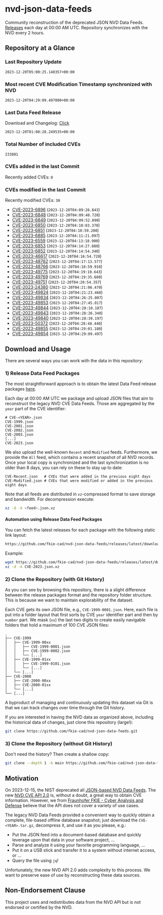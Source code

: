# nvd-json-data-feeds

Community reconstruction of the deprecated JSON NVD Data Feeds. 
[Releases](https://github.com/fkie-cad/nvd-json-data-feeds/releases/latest) each day at 00:00 AM UTC.
Repository synchronizes with the NVD every 2 hours.

## Repository at a Glance

### Last Repository Update

```plain
2023-12-20T05:00:25.140357+00:00
```

### Most recent CVE Modification Timestamp synchronized with NVD

```plain
2023-12-20T04:29:09.497000+00:00
```

### Last Data Feed Release

Download and Changelog: [Click](https://github.com/fkie-cad/nvd-json-data-feeds/releases/latest)

```plain
2023-12-20T01:00:28.249535+00:00
```

### Total Number of included CVEs

```plain
233801
```

### CVEs added in the last Commit

Recently added CVEs: `0`



### CVEs modified in the last Commit

Recently modified CVEs: `30`

* [CVE-2023-6896](CVE-2023/CVE-2023-68xx/CVE-2023-6896.json) (`2023-12-20T04:09:26.843`)
* [CVE-2023-6848](CVE-2023/CVE-2023-68xx/CVE-2023-6848.json) (`2023-12-20T04:09:40.720`)
* [CVE-2023-6849](CVE-2023/CVE-2023-68xx/CVE-2023-6849.json) (`2023-12-20T04:09:52.890`)
* [CVE-2023-6850](CVE-2023/CVE-2023-68xx/CVE-2023-6850.json) (`2023-12-20T04:10:03.370`)
* [CVE-2023-6851](CVE-2023/CVE-2023-68xx/CVE-2023-6851.json) (`2023-12-20T04:10:59.200`)
* [CVE-2023-6885](CVE-2023/CVE-2023-68xx/CVE-2023-6885.json) (`2023-12-20T04:11:21.097`)
* [CVE-2023-6559](CVE-2023/CVE-2023-65xx/CVE-2023-6559.json) (`2023-12-20T04:13:18.900`)
* [CVE-2023-6853](CVE-2023/CVE-2023-68xx/CVE-2023-6853.json) (`2023-12-20T04:14:27.880`)
* [CVE-2023-6852](CVE-2023/CVE-2023-68xx/CVE-2023-6852.json) (`2023-12-20T04:14:54.340`)
* [CVE-2023-46617](CVE-2023/CVE-2023-466xx/CVE-2023-46617.json) (`2023-12-20T04:16:54.720`)
* [CVE-2023-48762](CVE-2023/CVE-2023-487xx/CVE-2023-48762.json) (`2023-12-20T04:17:13.577`)
* [CVE-2023-48766](CVE-2023/CVE-2023-487xx/CVE-2023-48766.json) (`2023-12-20T04:18:59.910`)
* [CVE-2023-49775](CVE-2023/CVE-2023-497xx/CVE-2023-49775.json) (`2023-12-20T04:19:10.643`)
* [CVE-2023-49769](CVE-2023/CVE-2023-497xx/CVE-2023-49769.json) (`2023-12-20T04:19:35.600`)
* [CVE-2023-49751](CVE-2023/CVE-2023-497xx/CVE-2023-49751.json) (`2023-12-20T04:20:54.357`)
* [CVE-2023-24380](CVE-2023/CVE-2023-243xx/CVE-2023-24380.json) (`2023-12-20T04:21:06.470`)
* [CVE-2023-49824](CVE-2023/CVE-2023-498xx/CVE-2023-49824.json) (`2023-12-20T04:21:23.460`)
* [CVE-2023-49834](CVE-2023/CVE-2023-498xx/CVE-2023-49834.json) (`2023-12-20T04:26:25.007`)
* [CVE-2023-49853](CVE-2023/CVE-2023-498xx/CVE-2023-49853.json) (`2023-12-20T04:27:45.017`)
* [CVE-2023-49844](CVE-2023/CVE-2023-498xx/CVE-2023-49844.json) (`2023-12-20T04:28:10.187`)
* [CVE-2023-49843](CVE-2023/CVE-2023-498xx/CVE-2023-49843.json) (`2023-12-20T04:28:26.340`)
* [CVE-2023-49840](CVE-2023/CVE-2023-498xx/CVE-2023-49840.json) (`2023-12-20T04:28:39.197`)
* [CVE-2023-50372](CVE-2023/CVE-2023-503xx/CVE-2023-50372.json) (`2023-12-20T04:28:48.440`)
* [CVE-2023-49855](CVE-2023/CVE-2023-498xx/CVE-2023-49855.json) (`2023-12-20T04:29:01.180`)
* [CVE-2023-49854](CVE-2023/CVE-2023-498xx/CVE-2023-49854.json) (`2023-12-20T04:29:09.497`)


## Download and Usage

There are several ways you can work with the data in this repository:

### 1) Release Data Feed Packages

The most straightforward approach is to obtain the latest Data Feed release packages [here](https://github.com/fkie-cad/nvd-json-data-feeds/releases/latest).

Each day at 00:00 AM UTC we package and upload JSON files that aim to reconstruct the legacy NVD CVE Data Feeds.
Those are aggregated by the `year` part of the CVE identifier:

```
# CVE-<YEAR>.json
CVE-1999.json
CVE-2001.json
CVE-2002.json
CVE-2003.json
[...]
CVE-2023.json
```

We also upload the well-known `Recent` and `Modified` feeds.
Furthermore, we provide the `All` feed, which contains a recent snapshot of all NVD records.
Once your local copy is synchronized and the last synchronization is no older than 8 days, you can rely on these to stay up to date:

```plain
CVE-Recent.json   # CVEs that were added in the previous eight days
CVE-Modified.json # CVEs that were modified or added in the previous eight days
```

Note that all feeds are distributed in `xz`-compressed format to save storage and bandwidth.
For decompression execute:

```sh
xz -d -k <feed>.json.xz
```


#### Automation using Release Data Feed Packages

You can fetch the latest releases for each package with the following static link layout:

```sh
https://github.com/fkie-cad/nvd-json-data-feeds/releases/latest/download/CVE-<YEAR>.json.xz
```

Example:

```sh
wget https://github.com/fkie-cad/nvd-json-data-feeds/releases/latest/download/CVE-2023.json.xz
xz -d -k CVE-2023.json.xz
```

### 2) Clone the Repository (with Git History)

As you can see by browsing this repository, there is a slight difference between the release packages format and the repository folder structure.
This is because we want to maintain explorability of the dataset.

Each CVE gets its own JSON file, e.g., `CVE-1999-0001.json`.
Here, each file is put into a folder layout that first sorts by CVE `year` identifier part and then by `number` part.
We mask (`xx`) the last two digits to create easily navigable folders that hold a maximum of 100 CVE JSON files:

```plain
.
├── CVE-1999
│   ├── CVE-1999-00xx
│   │   ├── CVE-1999-0001.json
│   │   ├── CVE-1999-0002.json
│   │   └── [...]
│   ├── CVE-1999-01xx
│   │   ├── CVE-1999-0101.json
│   │   └── [...]
│   └── [...]
├── CVE-2000
│   ├── CVE-2000-00xx
│   ├── CVE-2000-01xx
│   └── [...]
└── [...]
```

A byproduct of managing and continuously updating this dataset via Git is that we can track changes over time through the Git history.

If you are interested in having the NVD data as organized above, including the historical data of changes, just clone this repository (large!):

```sh
git clone https://github.com/fkie-cad/nvd-json-data-feeds.git
```

### 3) Clone the Repository (without Git History)

Don't need the history? Then create a shallow copy:

```sh
git clone --depth 1 -b main https://github.com/fkie-cad/nvd-json-data-feeds.git
```

## Motivation

On 2023-12-15, the NIST deprecated all [JSON-based NVD Data Feeds](https://nvd.nist.gov/vuln/data-feeds#divRetirementBanner-1).
The new [NVD CVE API 2.0](https://nvd.nist.gov/developers/vulnerabilities) is, without a doubt, a great way to obtain CVE information.
However, we from [Fraunhofer FKIE - Cyber Analysis and Defense](https://www.fkie.fraunhofer.de/en/departments/cad.html) believe that the API does not cover a variety of use cases.

The legacy NVD Data Feeds provided a convenient way to quickly obtain a complete, file-based offline database snapshot; just download the `CVE-<YEAR>.tar.gz`, decompress it, and use it as you please, e.g.:

* Put the JSON feed into a document-based database and quickly leverage upon that data in your software project, ...
* Parse and analyze it using your favorite programming language, ...
* Put it on a USB stick and transfer it to a system without internet access, or ...
* Query the file using `jq`!

Unfortunately, the new NVD API 2.0 adds complexity to this process.
We want to preserve ease of use by reconstructing these data sources.

## Non-Endorsement Clause

This project uses and redistributes data from the NVD API but is not endorsed or certified by the NVD.